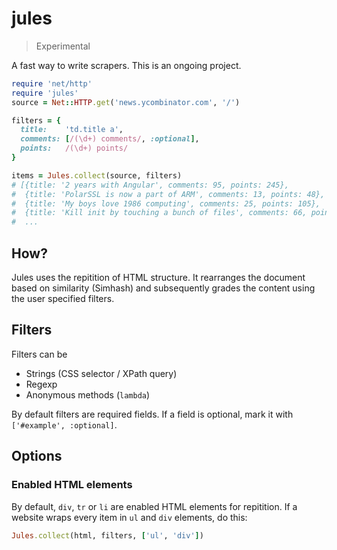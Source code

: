 # jules
> Experimental

A fast way to write scrapers.
This is an ongoing project.

~~~ruby
require 'net/http'
require 'jules'
source = Net::HTTP.get('news.ycombinator.com', '/')

filters = {
  title:    'td.title a',
  comments: [/(\d+) comments/, :optional],
  points:   /(\d+) points/
}

items = Jules.collect(source, filters)
# [{title: '2 years with Angular', comments: 95, points: 245},
#  {title: 'PolarSSL is now a part of ARM', comments: 13, points: 48},
#  {title: 'My boys love 1986 computing', comments: 25, points: 105},
#  {title: 'Kill init by touching a bunch of files', comments: 66, points: 102},
#  ...
~~~

## How?

Jules uses the repitition of HTML structure. It rearranges the document based on similarity (Simhash) and subsequently grades the content using the user specified filters.

## Filters

Filters can be
- Strings (CSS selector / XPath query)
- Regexp
- Anonymous methods (`lambda`)

By default filters are required fields. If a field is optional, mark it with `['#example', :optional]`.

## Options

### Enabled HTML elements
By default, `div`, `tr` or `li` are enabled HTML elements for repitition. If a website wraps every item in `ul` and `div` elements, do this:

~~~ruby
Jules.collect(html, filters, ['ul', 'div'])
~~~
